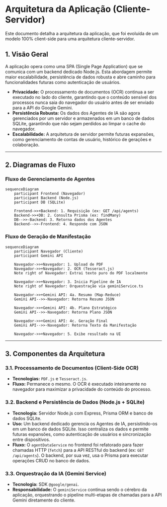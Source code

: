 # Arquitetura da Aplicação (Cliente-Servidor)

Este documento detalha a arquitetura da aplicação, que foi evoluída de um modelo 100% client-side para uma arquitetura cliente-servidor.

## 1. Visão Geral

A aplicação opera como uma SPA (Single Page Application) que se comunica com um backend dedicado Node.js. Esta abordagem permite maior escalabilidade, persistência de dados robusta e abre caminho para funcionalidades futuras como autenticação de usuários.

-   **Privacidade:** O processamento de documentos (OCR) continua a ser executado no lado do cliente, garantindo que o conteúdo sensível dos processos nunca saia do navegador do usuário antes de ser enviado para a API do Google Gemini.
-   **Persistência Robusta:** Os dados dos Agentes de IA são agora gerenciados por um servidor e armazenados em um banco de dados SQLite, garantindo que não sejam perdidos ao limpar o cache do navegador.
-   **Escalabilidade:** A arquitetura de servidor permite futuras expansões, como gerenciamento de contas de usuário, histórico de gerações e colaboração.

---

## 2. Diagramas de Fluxo

### Fluxo de Gerenciamento de Agentes

```mermaid
sequenceDiagram
    participant Frontend (Navegador)
    participant Backend (Node.js)
    participant DB (SQLite)

    Frontend->>+Backend: 1. Requisição (ex: GET /api/agents)
    Backend->>+DB: 2. Consulta Prisma (ex: findMany)
    DB-->>-Backend: 3. Retorna dados dos Agentes
    Backend-->>-Frontend: 4. Responde com JSON
```

### Fluxo de Geração de Manifestação

```mermaid
sequenceDiagram
    participant Navegador (Cliente)
    participant Gemini API

    Navegador->>+Navegador: 1. Upload de PDF
    Navegador->>+Navegador: 2. OCR (Tesseract.js)
    Note right of Navegador: Extrai texto puro do PDF localmente
    
    Navegador->>+Navegador: 3. Inicia Pipeline de IA
    Note right of Navegador: Orquestração via geminiService.ts
    
    Navegador->>+Gemini API: 4a. Resumo (Map-Reduce)
    Gemini API-->>-Navegador: Retorna Resumo JSON
    
    Navegador->>+Gemini API: 4b. Plano Estratégico
    Gemini API-->>-Navegador: Retorna Plano JSON
    
    Navegador->>+Gemini API: 4c. Geração Final
    Gemini API-->>-Navegador: Retorna Texto da Manifestação
    
    Navegador->>+Navegador: 5. Exibe resultado na UI
```

---

## 3. Componentes da Arquitetura

### 3.1. Processamento de Documentos (Client-Side OCR)

-   **Tecnologias:** `PDF.js` e `Tesseract.js`.
-   **Fluxo:** Permanece o mesmo. O OCR é executado inteiramente no navegador para maximizar a privacidade do conteúdo do processo.

### 3.2. Backend e Persistência de Dados (Node.js + SQLite)

-   **Tecnologia:** Servidor Node.js com Express, Prisma ORM e banco de dados SQLite.
-   **Uso:** Um backend dedicado gerencia os Agentes de IA, persistindo-os em um banco de dados SQLite. Isso centraliza os dados e permite futuras expansões, como autenticação de usuários e sincronização entre dispositivos.
-   **Fluxo:** O `agentDataService` no frontend foi refatorado para fazer chamadas HTTP (`fetch`) para a API RESTful do backend (ex: `GET /api/agents`). O backend, por sua vez, usa o Prisma para executar operações CRUD no banco de dados.

### 3.3. Orquestração da IA (Gemini Service)

-   **Tecnologia:** SDK `@google/genai`.
-   **Responsabilidade:** O `geminiService` continua sendo o cérebro da aplicação, orquestrando o pipeline multi-etapas de chamadas para a API Gemini diretamente do cliente.
